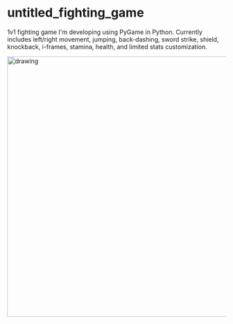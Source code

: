 # untitled_fighting_game

1v1 fighting game I'm developing using PyGame in Python. Currently includes left/right movement, jumping, back-dashing, sword strike, shield, knockback, i-frames, stamina, health, and limited stats customization.

<img src="sprites/menu_screenshot.gif" alt="drawing" width="600"/>
